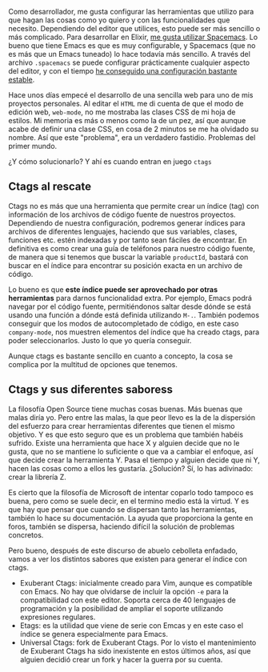 Como desarrollador, me gusta configurar las herramientas que utilizo para que hagan las cosas como yo quiero y con las funcionalidades que necesito. Dependiendo del editor que utilices, esto puede ser más sencillo o más complicado. Para desarrollar en Elixir, [me gusta utilizar Spacemacs](https://charlascylon.com/2016-06-20-spacemacs-el-editor-perfecto-Elixir). Lo bueno que tiene Emacs es que es muy configurable, y Spacemacs (que no es más que un Emacs tuneado) lo hace todavía más sencillo. A través del archivo `.spacemacs`  se puede configurar prácticamente cualquier aspecto del editor, y con el tiempo [he conseguido una configuración bastante estable](https://charlascylon.com/2017-09-20-spacemacs-mi-configuracion-personal).

Hace unos días empecé el desarrollo de una sencilla web para uno de mis proyectos personales. Al editar el `HTML` me di cuenta de que el modo de edición web, `web-mode`, no me mostraba las clases CSS de mi hoja de estilos. Mi memoria es más o menos como la de un pez, así que aunque acabe de definir una clase CSS, en cosa de 2 minutos se me ha olvidado su nombre. Así que este "problema", era un verdadero fastidio. Problemas del primer mundo.

¿Y cómo solucionarlo? Y ahí es cuando entran en juego `ctags`


## Ctags al rescate

Ctags no es más que una herramienta que permite crear un índice (tag) con información de los archivos de código fuente de nuestros proyectos. Dependiendo de nuestra configuración, podremos generar índices para archivos de diferentes lenguajes, haciendo que sus variables, clases, funciones etc. estén indexadas y por tanto sean fáciles de encontrar. En definitiva es como crear una guía de teléfonos para nuestro código fuente, de manera que si tenemos que buscar la variable `productId`, bastará con buscar en el índice para encontrar su posición exacta en un archivo de código.

Lo bueno es que **este índice puede ser aprovechado por otras herramientas** para darnos funcionalidad extra. Por ejemplo, Emacs podrá navegar por el código fuente, permitiéndonos saltar desde dónde se está usando una función a dónde está definida utilizando `M-.`. También podemos conseguir que los modos de autocompletado de código, en este caso `company-mode`, nos muestren elementos del índice que ha creado ctags, para poder seleccionarlos. Justo lo que yo quería conseguir.

Aunque ctags es bastante sencillo en cuanto a concepto, la cosa se complica por la multitud de opciones que tenemos.


## Ctags y sus diferentes saboress

La filosofía Open Source tiene muchas cosas buenas. Más buenas que malas diría yo. Pero entre las malas, la que peor llevo es la de la dispersión del esfuerzo para crear herramientas diferentes que tienen el mismo objetivo. Y es que esto seguro que es un problema que también habéis sufrido. Existe una herramienta que hace X y alguien decide que no le gusta, que no se mantiene lo suficiente o que va a cambiar el enfoque, así que decide crear la herramienta Y. Pasa el tiempo y alguien decide que ni Y, hacen las cosas como a ellos les gustaría. ¿Solución? Sí, lo has adivinado: crear la librería Z. 

Es cierto que la filosofía de Microsoft de intentar coparlo todo tampoco es buena, pero como se suele decir, en el termino medio está la virtud. Y es que hay que pensar que cuando se dispersan tanto las herramientas, también lo hace su documentación. La ayuda que proporciona la gente en foros, también se dispersa, haciendo difícil la solución de problemas concretos.

Pero bueno, después de este discurso de abuelo cebolleta enfadado, vamos a ver los distintos sabores que existen para generar el índice con ctags.

- Exuberant Ctags: inicialmente creado para Vim, aunque es compatible con Emacs. No hay que olvidarse de incluir la opción `-e` para la compatibilidad con este editor. Soporta cerca de 40 lenguajes de programación y la posibilidad de ampliar el soporte utilizando expresiones regulares.
- Etags: es la utilidad que viene de serie con Emcas y en este caso el índice se genera especialmente para Emacs.
- Universal Ctags: fork de Exuberant Ctags. Por lo visto el mantenimiento de Exuberant Ctags ha sido inexistente en estos últimos años, así que alguien decidió crear un fork y hacer la guerra por su cuenta.
